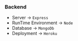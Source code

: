 ### Backend  
* Server -> `Express`  
* RunTime Environment -> `Node`  
* Database -> `MongoDb`  
* Deployment -> `Heroku`  
